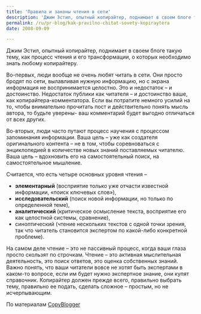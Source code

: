 ```yaml
---
title: 'Правила и законы чтения в сети'
description: 'Джим Эстил, опытный копирайтер, поднимает в своем блоге такую тему, как процесс чтения и его трансформации, о которых необходимо знать любому копирайтеру.'
permalink: /ru/pr-blog/kak-pravilno-chitat-sovety-kopiraytera
date: 2008-09-09

---
```


Джим Эстил, опытный копирайтер, поднимает в своем блоге такую тему, как процесс чтения и его трансформации, о которых необходимо знать любому копирайтеру.

Во-первых, люди вообще не очень любят читать в сети. Они просто бродят по сети, вылавливая нужную информацию, но с экрана информация не воспринимается целостно. Это и недостаток – и достоинство. Недостаток публики как читателя – и достоинство ваше, как копирайтера-комментатора. Если вы потратите немного усилий на то, чтобы внимательно прочитать пост и действительно понять мысль автора, то будьте уверены-  ваш комментарий будет выгодно отличаться от всех других.

Во-вторых, люди часто путают процесс научения с процессом запоминания информации. Ваша цель – уже как создателя оригинального контента – не в том, чтобы соревноваться с энциклопедией в количестве новых знаний поставляемых читателю. Ваша цель – вдохновить его на самостоятельный поиск, на самостоятельное мышление.

Считается, что есть четыре основных уровня чтения –

<ul><li><strong>элементарный</strong> (восприятие только уже отчасти известной информации, «поиск ключевых слов»),</li> <li><strong>исследовательский</strong> (поиск новой информации, но только по определенной теме),</li> <li><strong>аналитический </strong>(критическое осмысление текста, восприятие его как целостной системы, сравнение), </li> <li><stgrong>синоптический</strong> (чтение нескольких текстов с одной точки зрения, так что читатель становится экспертом по какой-либо конкретной проблеме).</li></ul>

 На самом деле чтение – это не пассивный процесс, когда ваши глаза просто скользят по строчкам. Чтение – это активная мыслительная деятельность, это поиск ответов, это оценка собственных знаний. Важно понять, что ваши читатели вовсе не хотят быть экспертами в каком-то вопросе, если им будет нужно экспертное знание, они купят справочник. Копирайтер должен прежде всего, правильно выбрать тему, правильно ее подать, сделать сложное – простым, но не исчерпывающим.

По материалам <a href="http://www.copyblogger.com/how-to-read/#more-690">CopyBlogger</a>

